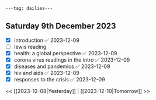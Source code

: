 ```
---tag: dailies---
```

## Saturday 9th December 2023

- [x] introduction ✅ 2023-12-09
- [ ] lewis reading
- [x] health: a global perspective ✅ 2023-12-09
- [x] corona virus readings in the intro ✅ 2023-12-09
- [x] diseases and pandemics ✅ 2023-12-09
- [x] hiv and aids ✅ 2023-12-09
- [x] responses to the crisis ✅ 2023-12-09

<< [[2023-12-08|Yesterday]] | [[2023-12-10|Tomorrow]] >>




